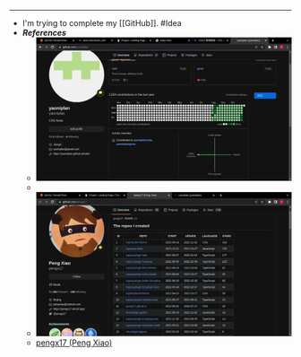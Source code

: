 - ---
- I'm trying to complete my [[GitHub]]. #Idea
- ***References***
	- ![image.png](../assets/image_1667689932734_0.png)
	-
	- ![image.png](../assets/image_1667524928897_0.png)
	- [pengx17 (Peng Xiao)](https://github.com/pengx17)